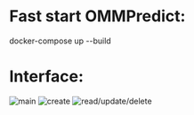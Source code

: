 # Fast start OMMPredict:
docker-compose up --build

# Interface:
![main](https://github.com/glkhv/OMMPredict/blob/main/Screenshots/main.png)
![create](https://github.com/glkhv/OMMPredict/blob/main/Screenshots/create.png)
![read/update/delete](https://github.com/glkhv/OMMPredict/blob/main/Screenshots/read%20:%20update%20:%20delete.png)
